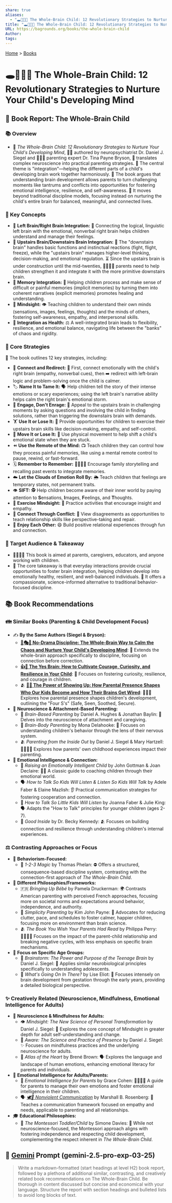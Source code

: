 ```yaml
---
share: true
aliases:
  - "🕳️🧠👶🏽 The Whole-Brain Child: 12 Revolutionary Strategies to Nurture Your Child's Developing Mind"
title: "🕳️🧠👶🏽 The Whole-Brain Child: 12 Revolutionary Strategies to Nurture Your Child's Developing Mind"
URL: https://bagrounds.org/books/the-whole-brain-child
Author: 
tags: 
---
```

[Home](../index.md) > [Books](./index.md)  
# 🕳️🧠👶🏽 The Whole-Brain Child: 12 Revolutionary Strategies to Nurture Your Child's Developing Mind  
## 🧠 Book Report: The Whole-Brain Child  
  
### 📚 Overview  
* 🧠 *The Whole-Brain Child: 12 Revolutionary Strategies to Nurture Your Child's Developing Mind*, 👨‍⚕️ authored by neuropsychiatrist Dr. Daniel J. Siegel and 👩‍👧‍👦 parenting expert Dr. Tina Payne Bryson, 📝 translates complex neuroscience into practical parenting strategies. 🤝 The central theme is "integration"—helping the different parts of a child's developing brain work together harmoniously. 🧠 The book argues that understanding brain development allows parents to turn challenging moments like tantrums and conflicts into opportunities for fostering emotional intelligence, resilience, and self-awareness. 👶 It moves beyond traditional discipline models, focusing instead on nurturing the child's entire brain for balanced, meaningful, and connected lives.  
  
### 🧠 Key Concepts  
* 🧠 **Left Brain/Right Brain Integration:** 🔗 Connecting the logical, linguistic left brain with the emotional, nonverbal right brain helps children understand and manage their feelings.  
* 🧠 **Upstairs Brain/Downstairs Brain Integration:** 🧠 The "downstairs brain" handles basic functions and instinctual reactions (fight, flight, freeze), while the "upstairs brain" manages higher-level thinking, decision-making, and emotional regulation. ⏳ Since the upstairs brain is under construction until the mid-twenties, 👨‍👩‍👧‍👦 parents need to help children strengthen it and integrate it with the more primitive downstairs brain.  
* 🧠 **Memory Integration:** 🧩 Helping children process and make sense of difficult or painful memories (implicit memories) by turning them into coherent narratives (explicit memories) promotes healing and understanding.  
* 🧠 **Mindsight:** 👁️ Teaching children to understand their own minds (sensations, images, feelings, thoughts) and the minds of others, fostering self-awareness, empathy, and interpersonal skills.  
* 🧠 **Integration as Health:** ⚖️ A well-integrated brain leads to flexibility, resilience, and emotional balance, navigating life between the "banks" of chaos and rigidity.  
  
### 🔑 Core Strategies  
🧠 The book outlines 12 key strategies, including:  
* 🔗 **Connect and Redirect:** 💖 First, connect emotionally with the child's right brain (empathy, nonverbal cues), then ➡️ redirect with left-brain logic and problem-solving once the child is calmer.  
* 🏷️ **Name It to Tame It:** 🗣️ Help children tell the story of their intense emotions or scary experiences; using the left brain's narrative ability helps calm the right brain's emotional storm.  
* 🧠 **Engage, Don't Enrage:** 🤔 Appeal to the upstairs brain in challenging moments by asking questions and involving the child in finding solutions, rather than triggering the downstairs brain with demands.  
* 🏋️ **Use It or Lose It:** 🎯 Provide opportunities for children to exercise their upstairs brain skills like decision-making, empathy, and self-control.  
* 🤸 **Move It or Lose It:** 🏃 Use physical movement to help shift a child's emotional state when they are stuck.  
* ⏪ **Use the Remote of the Mind:** 📺 Teach children they can control how they process painful memories, like using a mental remote control to pause, rewind, or fast-forward.  
* 🗓️ **Remember to Remember:** 👨‍👩‍👧‍👦 Encourage family storytelling and recalling past events to integrate memories.  
* ☁️ **Let the Clouds of Emotion Roll By:** 🌦️ Teach children that feelings are temporary states, not permanent traits.  
* 👁️ **SIFT:** 🕵️ Help children become aware of their inner world by paying attention to **S**ensations, **I**mages, **F**eelings, and **T**houghts.  
* 🧠 **Exercise Mindsight:** 🧘 Practice activities that encourage insight and empathy.  
* 🤝 **Connect Through Conflict:** 💖 View disagreements as opportunities to teach relationship skills like perspective-taking and repair.  
* 🎉 **Enjoy Each Other:** 😄 Build positive relational experiences through fun and connection.  
  
### 🎯 Target Audience & Takeaway  
* 👨‍👩‍👧‍👦 This book is aimed at parents, caregivers, educators, and anyone working with children.  
* 🔑 The core takeaway is that everyday interactions provide crucial opportunities to foster brain integration, helping children develop into emotionally healthy, resilient, and well-balanced individuals. 💖 It offers a compassionate, science-informed alternative to traditional behavior-focused discipline.  
  
## 📚 Book Recommendations  
  
### 👪 Similar Books (Parenting & Child Development Focus)  
* ✍️ **By the Same Authors (Siegel & Bryson):**  
    * **[🚫🎭🧠 No-Drama Discipline: The Whole-Brain Way to Calm the Chaos and Nurture Your Child's Developing Mind](./no-drama-discipline.md)**: 💖 Extends the whole-brain approach specifically to discipline, focusing on connection before correction.  
    * **[👍🧠 The Yes Brain: How to Cultivate Courage, Curiosity, and Resilience in Your Child](./the-yes-brain.md)**: 🌟 Focuses on fostering curiosity, resilience, and courage in children.  
    * 🫂 **[🔌👋 The Power of Showing Up: How Parental Presence Shapes Who Our Kids Become and How Their Brains Get Wired](./the-power-of-showing-up.md)**: 👨‍👧‍👦 Explores how parental presence shapes children's development, outlining the "Four S's" (Safe, Seen, Soothed, Secure).  
* 🧠 **Neuroscience & Attachment-Based Parenting:**  
    * 🧠 *Brain-Based Parenting* by Daniel A. Hughes & Jonathan Baylin: 🤝 Delves into the neuroscience of attachment and caregiving.  
    * 🧠 *Brain-Body Parenting* by Mona Delahooke: 👶 Focuses on understanding children's behavior through the lens of their nervous system.  
    * 🫂 *Parenting from the Inside Out* by Daniel J. Siegel & Mary Hartzell: 👨‍👩‍👧‍👦 Explores how parents' own childhood experiences impact their parenting.  
* 💖 **Emotional Intelligence & Connection:**  
    * 💖 *Raising an Emotionally Intelligent Child* by John Gottman & Joan Declaire: 👨‍🏫 A classic guide to coaching children through their emotional world.  
    * 🗣️ *How to Talk So Kids Will Listen & Listen So Kids Will Talk* by Adele Faber & Elaine Mazlish: 👂 Practical communication strategies for fostering cooperation and connection.  
    * 👶 *How to Talk So Little Kids Will Listen* by Joanna Faber & Julie King: 🗣️ Adapts the "How to Talk" principles for younger children (ages 2-7).  
    * 🧠 *Good Inside* by Dr. Becky Kennedy: 🫂 Focuses on building connection and resilience through understanding children's internal experiences.  
  
### ⚖️ Contrasting Approaches or Focus  
* 📜 **Behaviorism-Focused:**  
    * 🔢 *1-2-3 Magic* by Thomas Phelan: ⛔ Offers a structured, consequence-based discipline system, contrasting with the connection-first approach of *The Whole-Brain Child*.  
* 💭 **Different Philosophies/Frameworks:**  
    * 🇫🇷 *Bringing Up Bébé* by Pamela Druckerman: 🌍 Contrasts American parenting with perceived French approaches, focusing more on societal norms and expectations around behavior, independence, and authority.  
    * 🧘 *Simplicity Parenting* by Kim John Payne: 🏡 Advocates for reducing clutter, pace, and schedules to foster calmer, happier children, focusing more on environment than brain science.  
    * 🫂 *The Book You Wish Your Parents Had Read* by Philippa Perry: 👨‍👩‍👧‍👦 Focuses on the impact of the parent-child relationship and breaking negative cycles, with less emphasis on specific brain mechanisms.  
* 👶 **Focus on Specific Age Groups:**  
    * 🧠 *Brainstorm: The Power and Purpose of the Teenage Brain* by Daniel J. Siegel: 🧑 Applies similar neurobiological principles specifically to understanding adolescents.  
    * 🐣 *What's Going On In There?* by Lise Eliot: 👶 Focuses intensely on brain development from gestation through the early years, providing a detailed biological perspective.  
  
### ✨ Creatively Related (Neuroscience, Mindfulness, Emotional Intelligence for Adults)  
* 🧠 **Neuroscience & Mindfulness for Adults:**  
    * 👁️ *Mindsight: The New Science of Personal Transformation* by Daniel J. Siegel: 🧘 Explores the core concept of Mindsight in greater depth for adult self-understanding and change.  
    * 🧘 *Aware: The Science and Practice of Presence* by Daniel J. Siegel: ✨ Focuses on mindfulness practices and the underlying neuroscience for adults.  
    * 💖 *Atlas of the Heart* by Brené Brown: 🗣️ Explores the language and landscape of human emotions, enhancing emotional literacy for parents and individuals.  
* 💖 **Emotional Intelligence for Adults/Parents:**  
    * 💖 *Emotional Intelligence for Parents* by Grace Cohen: 👨‍👩‍👧‍👦 A guide for parents to manage their own emotions and foster emotional intelligence in their children.  
    * 🗣️ *[🕊️🤝 Nonviolent Communication](./nonviolent-communication.md)* by Marshall B. Rosenberg: 🤝 Teaches a communication framework focused on empathy and needs, applicable to parenting and all relationships.  
* 🎓 **Educational Philosophies:**  
    * 👶 *The Montessori Toddler/Child* by Simone Davies: 🏡 While not neuroscience-focused, the Montessori approach aligns with fostering independence and respecting child development, complementing the respect inherent in *The Whole-Brain Child*.  
  
## 💬 [Gemini](../software/gemini.md) Prompt (gemini-2.5-pro-exp-03-25)  
> Write a markdown-formatted (start headings at level H2) book report, followed by a plethora of additional similar, contrasting, and creatively related book recommendations on The Whole-Brain Child. Be thorough in content discussed but concise and economical with your language. Structure the report with section headings and bulleted lists to avoid long blocks of text.